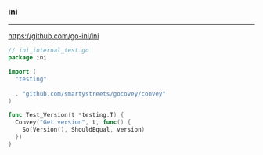 ### ini
---
https://github.com/go-ini/ini

```go
// ini_internal_test.go
package ini

import (
  "testing"
  
  . "github.com/smartystreets/gocovey/convey"
)

func Test_Version(t *testing.T) {
  Convey("Get version", t, func() {
    So(Version(), ShouldEqual, version)
  })
}
```

```
```

```
```

